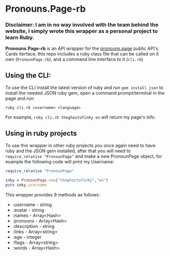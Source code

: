 # Pronouns.Page-rb

### Disclaimer: I am in **no way** involved with the team behind the website, I simply wrote this wrapper as a personal project to learn Ruby.

**Pronouns.Page-rb** is an API wrapper for the [pronouns.page](https://en.pronouns.page/api) public API's Cards iterface, this repo includes a ruby class file that can be called on it own (`PronounPage.rb`), and a command line interface to it (`cli.rb`)

## Using the CLI:
To use the CLI install the latest version of ruby and run `gem install json` to install the needed JSON ruby gem, open a command prompt/terminal in the page and run: 
```
ruby cli.rb <username> <language>
```
For example, `ruby cli.rb theghostofinky en`  will return my page's info.

## Using in ruby projects

To use this wrapper in other ruby projects you once again need to have ruby and the JSON gem installed, after that you will need to `require_relative "PronounPage"` and make a new PronounPage object, for example the following code will print my Username:

```ruby
require_relative "PronounPage"

inky = PronounPage.new("theghostofinky","en")
puts inky.username
```
This wrapper provides 9 methods as follows:

- :username - string
- :avatar - string
- :names - Array\<Hash\>
- :pronouns - Array\<Hash\>
- :description - string
- :links - Array\<string\>
- :age - integer
- :flags - Array\<string\>
- :words - Array\<Hash\>
